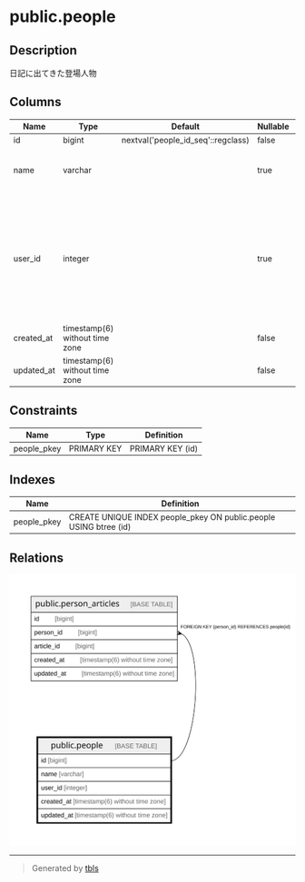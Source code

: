 # public.people

## Description

日記に出てきた登場人物

## Columns

| Name | Type | Default | Nullable | Children | Parents | Comment |
| ---- | ---- | ------- | -------- | -------- | ------- | ------- |
| id | bigint | nextval('people_id_seq'::regclass) | false | [public.person_articles](public.person_articles.md) |  |  |
| name | varchar |  | true |  |  | 日記に出てきた登場人物の名前 |
| user_id | integer |  | true |  |  | この登場人物が、本アプリのユーザーである場合には、user_idにそのユーザーのIDを入れる |
| created_at | timestamp(6) without time zone |  | false |  |  |  |
| updated_at | timestamp(6) without time zone |  | false |  |  |  |

## Constraints

| Name | Type | Definition |
| ---- | ---- | ---------- |
| people_pkey | PRIMARY KEY | PRIMARY KEY (id) |

## Indexes

| Name | Definition |
| ---- | ---------- |
| people_pkey | CREATE UNIQUE INDEX people_pkey ON public.people USING btree (id) |

## Relations

![er](public.people.svg)

---

> Generated by [tbls](https://github.com/k1LoW/tbls)
